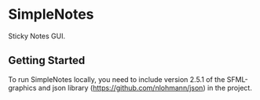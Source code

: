 # SimpleNotes
Sticky Notes GUI.
## Getting Started
To run SimpleNotes locally, you need to include version 2.5.1 of the SFML-graphics and json library (https://github.com/nlohmann/json) in the project.
